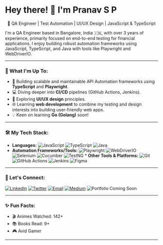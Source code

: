 # Hey there! 👋 I'm Pranav S P

<p align="center">
  🧪 QA Engineer | Test Automation | UI/UX Design | JavaScript & TypeScript
</p>

I'm a QA Engineer based in Bangalore, India 🇮🇳, with over 3 years of experience, primarily focused on end-to-end testing for financial applications. I enjoy building robust automation frameworks using JavaScript, TypeScript, and Java with tools like Playwright and WebDriverIO.

---

### 🌱 What I'm Up To:

* 🚀 Building scalable and maintainable API Automation frameworks using **TypeScript** and **Playwright**.
* 💻 Diving deeper into **CI/CD** pipelines (GitHub Actions, Jenkins).
* 🎨 Exploring **UI/UX design** principles.
* 🌐 Learning **web development** to combine my testing and design interests into building user-friendly web apps.
* 💡 Keen on learning **Go (Golang)** soon!

---

### 🛠️ My Tech Stack:

* **Languages:**
    ![JavaScript](https://img.shields.io/badge/JavaScript-%23F7DF1E.svg?style=flat-square&logo=javascript&logoColor=black)
    ![TypeScript](https://img.shields.io/badge/TypeScript-%233178C6.svg?style=flat-square&logo=typescript&logoColor=white)
    ![Java](https://img.shields.io/badge/Java-%23ED8B00.svg?style=flat-square&logo=openjdk&logoColor=white)
* **Automation Frameworks/Tools:**
    ![Playwright](https://img.shields.io/badge/Playwright-%232EAD33.svg?style=flat-square&logo=playwright&logoColor=white)
    ![WebDriverIO](https://img.shields.io/badge/WebDriver.io-%23EA5906.svg?style=flat-square&logo=webdriverio&logoColor=white)
    ![Selenium](https://img.shields.io/badge/Selenium-%43B02A.svg?style=flat-square&logo=selenium&logoColor=white)
    ![Cucumber](https://img.shields.io/badge/Cucumber-%2328A745.svg?style=flat-square&logo=cucumber&logoColor=white)
    ![TestNG](https://img.shields.io/badge/TestNG-%23E14633.svg?style=flat-square&logo=testng&logoColor=white) * **Other Tools & Platforms:**
    ![Git](https://img.shields.io/badge/Git-%23F05033.svg?style=flat-square&logo=git&logoColor=white)
    ![GitHub Actions](https://img.shields.io/badge/GitHub%20Actions-%232088FF.svg?style=flat-square&logo=githubactions&logoColor=white)
    ![Jenkins](https://img.shields.io/badge/Jenkins-%23D24939.svg?style=flat-square&logo=jenkins&logoColor=white)
    ![Figma](https://img.shields.io/badge/Figma-%23F24E1E.svg?style=flat-square&logo=figma&logoColor=white)

---

### 🤝 Let's Connect:

<p align="left">
  <a href="https://www.linkedin.com/in/pranavsp93/" target="_blank"><img src="https://img.shields.io/badge/LinkedIn-%230077B5.svg?style=for-the-badge&logo=linkedin&logoColor=white" alt="LinkedIn"/></a>
  <a href="https://x.com/Pranav_SP_99" target="_blank"><img src="https://img.shields.io/badge/Twitter-%231DA1F2.svg?style=for-the-badge&logo=twitter&logoColor=white" alt="Twitter"/></a>
  <a href="mailto:pranavsp93@gmail.com"><img src="https://img.shields.io/badge/Email-D14836?style=for-the-badge&logo=gmail&logoColor=white" alt="Email"/></a>
  <a href="https://medium.com/@pranavsp93" target="_blank"><img src="https://img.shields.io/badge/Medium-%2312100E.svg?style=for-the-badge&logo=medium&logoColor=white" alt="Medium"/></a>
  <img src="https://img.shields.io/badge/Portfolio-grey?style=for-the-badge&logo=ionic&logoColor=white&label=Portfolio%20(Coming%20Soon!)" alt="Portfolio Coming Soon"/>
</p>

---

### ✨ Fun Facts:

* 🎬 Animes Watched: 142+
* 📚 Books Read: 9+
* 🎮 Avid Gamer

---

